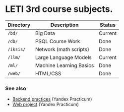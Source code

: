 # LETI 3rd course subjects.

| Directory  | Description             | Status  |
|------------|-------------------------|---------|
| `/bd/ `    | Big Data                | Current |
| `/db/ `    | PSQL Course Work        | Done    |
| `/iksis/ ` | Network (math scripts)  | Done    |
| `/llm/ `   | Large Language Models   | Current |
| `/ml/ `    | Machine Learning Basics | Done    |
| `/web/ `   | HTML/CSS                | Done    |

### See also
- [Backend practices](https://github.com/gutsy51/foodgram) (Yandex Practicum)
- [Web project](https://github.com/gutsy51/ya-practicum-backend) (Yandex Practicum)

